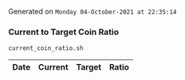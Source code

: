 Generated on `Monday 04-October-2021 at 22:35:14`

### Current to Target Coin Ratio
`current_coin_ratio.sh`

Date|Current|Target|Ratio
---|---|---|---
